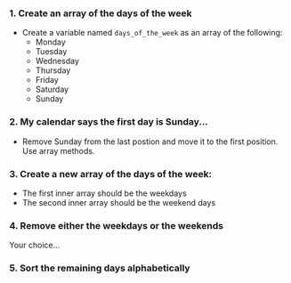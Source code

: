 ### 1. Create an array of the days of the week
- Create a variable named `days_of_the_week` as an array of the following:
    - Monday
    - Tuesday
    - Wednesday
    - Thursday
    - Friday
    - Saturday
    - Sunday

### 2. My calendar says the first day is Sunday...
- Remove Sunday from the last postion and move it to the first position.  Use array methods.

### 3. Create a new array of the days of the week:
- The first inner array should be the weekdays
- The second inner array should be the weekend days

### 4. Remove either the weekdays or the weekends
Your choice...

### 5. Sort the remaining days alphabetically
